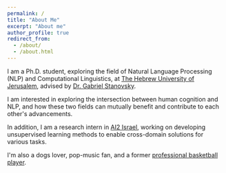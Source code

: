 ```yaml
---
permalink: /
title: "About Me"
excerpt: "About me"
author_profile: true
redirect_from: 
  - /about/
  - /about.html
---
```



I am a Ph.D. student, exploring the field of Natural Language Processing (NLP) and Computational Linguistics,
at [The Hebrew University of Jerusalem](https://new.huji.ac.il/), 
advised by [Dr. Gabriel Stanovsky](https://gabrielstanovsky.github.io/).

I am interested in exploring the intersection between human cognition and NLP, 
and how these two fields can mutually benefit and contribute to each other's advancements. 

In addition, I am a research intern in [AI2 Israel](https://allenai.org/ai2-israel), 
working on developing unsupervised learning methods to enable cross-domain solutions for various tasks.

I'm also a dogs lover, pop-music fan, and a former [professional basketball player](https://www.fiba.basketball/europe/u20women/2016/player/Gili-Lior).
